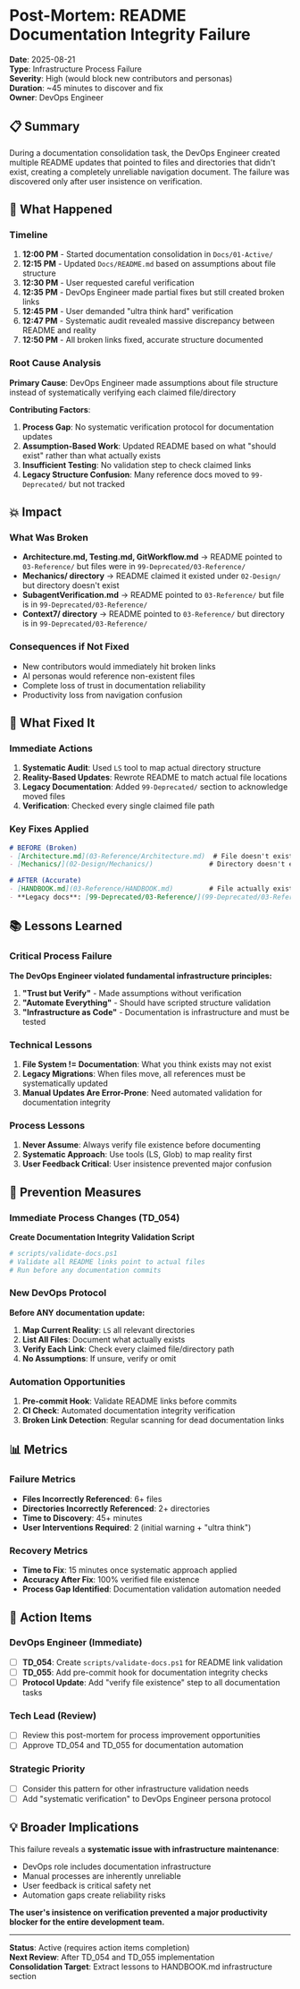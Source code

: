 # Post-Mortem: README Documentation Integrity Failure

**Date**: 2025-08-21  
**Type**: Infrastructure Process Failure  
**Severity**: High (would block new contributors and personas)  
**Duration**: ~45 minutes to discover and fix  
**Owner**: DevOps Engineer  

## 📋 Summary

During a documentation consolidation task, the DevOps Engineer created multiple README updates that pointed to files and directories that didn't exist, creating a completely unreliable navigation document. The failure was discovered only after user insistence on verification.

## 🚨 What Happened

### Timeline
1. **12:00 PM** - Started documentation consolidation in `Docs/01-Active/`
2. **12:15 PM** - Updated `Docs/README.md` based on assumptions about file structure
3. **12:30 PM** - User requested careful verification
4. **12:35 PM** - DevOps Engineer made partial fixes but still created broken links
5. **12:45 PM** - User demanded "ultra think hard" verification
6. **12:47 PM** - Systematic audit revealed massive discrepancy between README and reality
7. **12:50 PM** - All broken links fixed, accurate structure documented

### Root Cause Analysis
**Primary Cause**: DevOps Engineer made assumptions about file structure instead of systematically verifying each claimed file/directory

**Contributing Factors**:
1. **Process Gap**: No systematic verification protocol for documentation updates
2. **Assumption-Based Work**: Updated README based on what "should exist" rather than what actually exists  
3. **Insufficient Testing**: No validation step to check claimed links
4. **Legacy Structure Confusion**: Many reference docs moved to `99-Deprecated/` but not tracked

## 💥 Impact

### What Was Broken
- **Architecture.md, Testing.md, GitWorkflow.md** → README pointed to `03-Reference/` but files were in `99-Deprecated/03-Reference/`
- **Mechanics/ directory** → README claimed it existed under `02-Design/` but directory doesn't exist
- **SubagentVerification.md** → README pointed to `03-Reference/` but file is in `99-Deprecated/03-Reference/`
- **Context7/ directory** → README pointed to `03-Reference/` but directory is in `99-Deprecated/03-Reference/`

### Consequences if Not Fixed
- New contributors would immediately hit broken links
- AI personas would reference non-existent files
- Complete loss of trust in documentation reliability
- Productivity loss from navigation confusion

## 🔧 What Fixed It

### Immediate Actions
1. **Systematic Audit**: Used `LS` tool to map actual directory structure
2. **Reality-Based Updates**: Rewrote README to match actual file locations
3. **Legacy Documentation**: Added `99-Deprecated/` section to acknowledge moved files
4. **Verification**: Checked every single claimed file path

### Key Fixes Applied
```markdown
# BEFORE (Broken)
- [Architecture.md](03-Reference/Architecture.md)  # File doesn't exist here
- [Mechanics/](02-Design/Mechanics/)              # Directory doesn't exist

# AFTER (Accurate)  
- [HANDBOOK.md](03-Reference/HANDBOOK.md)         # File actually exists
- **Legacy docs**: [99-Deprecated/03-Reference/](99-Deprecated/03-Reference/)
```

## 📚 Lessons Learned

### Critical Process Failure
**The DevOps Engineer violated fundamental infrastructure principles:**
1. **"Trust but Verify"** - Made assumptions without verification
2. **"Automate Everything"** - Should have scripted structure validation
3. **"Infrastructure as Code"** - Documentation is infrastructure and must be tested

### Technical Lessons
1. **File System != Documentation**: What you think exists may not exist
2. **Legacy Migrations**: When files move, all references must be systematically updated
3. **Manual Updates Are Error-Prone**: Need automated validation for documentation integrity

### Process Lessons  
1. **Never Assume**: Always verify file existence before documenting
2. **Systematic Approach**: Use tools (LS, Glob) to map reality first
3. **User Feedback Critical**: User insistence prevented major confusion

## 🚀 Prevention Measures

### Immediate Process Changes (TD_054)
**Create Documentation Integrity Validation Script**
```powershell
# scripts/validate-docs.ps1
# Validate all README links point to actual files
# Run before any documentation commits
```

### New DevOps Protocol
**Before ANY documentation update:**
1. **Map Current Reality**: `LS` all relevant directories
2. **List All Files**: Document what actually exists
3. **Verify Each Link**: Check every claimed file/directory path  
4. **No Assumptions**: If unsure, verify or omit

### Automation Opportunities
1. **Pre-commit Hook**: Validate README links before commits
2. **CI Check**: Automated documentation integrity verification
3. **Broken Link Detection**: Regular scanning for dead documentation links

## 📊 Metrics

### Failure Metrics
- **Files Incorrectly Referenced**: 6+ files
- **Directories Incorrectly Referenced**: 2+ directories  
- **Time to Discovery**: 45+ minutes
- **User Interventions Required**: 2 (initial warning + "ultra think")

### Recovery Metrics
- **Time to Fix**: 15 minutes once systematic approach applied
- **Accuracy After Fix**: 100% verified file existence
- **Process Gap Identified**: Documentation validation automation needed

## 🎯 Action Items

### DevOps Engineer (Immediate)
- [ ] **TD_054**: Create `scripts/validate-docs.ps1` for README link validation
- [ ] **TD_055**: Add pre-commit hook for documentation integrity checks
- [ ] **Protocol Update**: Add "verify file existence" step to all documentation tasks

### Tech Lead (Review)
- [ ] Review this post-mortem for process improvement opportunities
- [ ] Approve TD_054 and TD_055 for documentation automation

### Strategic Priority
- [ ] Consider this pattern for other infrastructure validation needs
- [ ] Add "systematic verification" to DevOps Engineer persona protocol

## 💡 Broader Implications

This failure reveals a **systematic issue with infrastructure maintenance**:
- DevOps role includes documentation infrastructure
- Manual processes are inherently unreliable
- User feedback is critical safety net
- Automation gaps create reliability risks

**The user's insistence on verification prevented a major productivity blocker for the entire development team.**

---

**Status**: Active (requires action items completion)  
**Next Review**: After TD_054 and TD_055 implementation  
**Consolidation Target**: Extract lessons to HANDBOOK.md infrastructure section
